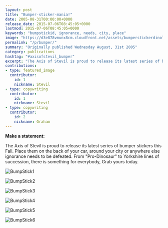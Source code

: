```yaml
---
layout: post
title: "Bumper-sticker-mania!"
date: 2005-08-31T00:00:00+0000
release_date: 2015-07-06T08:45:05+0000
lastmod: 2015-07-06T08:45:05+0000
keywords: "bumpstickid, ignorance, needs, city, place"
image: "https://d3e878vmunx8cm.cloudfront.net/assets/bumperstickerdinolg.jpg"
permalink: "/p/bumper/"
summary: "Originally published Wednesday August, 31st 2005"
category: publications
hashtag: "#axisofstevil_bumper"
excerpt: "The Axis of Stevil is proud to release its latest series of bumper stickers this Fall."
contributions:
- type: featured_image
  contributor:
    id: 1
    nickname: Stevil
- type: copywriting
  contributor:
    id: 1
    nickname: Stevil
- type: copywriting
  contributor:
    id: 2
    nickname: Graham
---
```


[id_1]: https://d3e878vmunx8cm.cloudfront.net/assets/bumperstickerdinolg.jpg "BumpStick1"[id_2]: https://d3e878vmunx8cm.cloudfront.net/assets/bumperstickerbb08lg.jpg "BumpStick2"[id_3]: https://d3e878vmunx8cm.cloudfront.net/assets/bumperstickerbuslg.jpg "BumpStick3"[id_4]: https://d3e878vmunx8cm.cloudfront.net/assets/bumperstickerlogolg.jpg "BumpStick4"[id_5]: https://d3e878vmunx8cm.cloudfront.net/assets/bumperstickerreadlg.jpg "BumpStick5"[id_6]: https://d3e878vmunx8cm.cloudfront.net/assets/bumperstickeryorkielg.jpg "BumpStick6"
**Make a statement:**

The Axis of Stevil is proud to release its latest series of bumper stickers this Fall. Place them on the back of your car, around your city or anywhere else ignorance needs to be defeated. From "Pro-Dinosaur" to Yorkshire lines of succession, there is something for everybody, Grab yours today.

![BumpStick1][id_1]

![BumpStick2][id_2]

![BumpStick3][id_3]

![BumpStick4][id_4]

![BumpStick5][id_5]

![BumpStick6][id_6]
